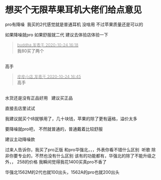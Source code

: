 # 想买个无限苹果耳机大佬们给点意见


pro有降噪&nbsp;&nbsp;我买的2代感觉就是普通耳机 没啥用 不过苹果质量还是可以的

如果降噪就pro 如果舒服就二代 建议去体验店体验一下

<div class="quote"><blockquote><font size="2"><a href="https://www.hostloc.com/forum.php?mod=redirect&amp;goto=findpost&amp;pid=9346347&amp;ptid=757991" target="_blank"><font color="#999999">buddha 发表于 2020-10-24 16:18</font></a></font><br />
我80买了两个</blockquote></div><br />
高手<img id="aimg_busi6" onclick="zoom(this, this.src, 0, 0, 0)" class="zoom" src="https://cdn.jsdelivr.net/gh/hishis/forum-master/public/images/patch.gif" onmouseover="img_onmouseoverfunc(this)" onload="thumbImg(this)" border="0" alt="" />

<div class="quote"><blockquote><font size="2"><a href="https://www.hostloc.com/forum.php?mod=redirect&amp;goto=findpost&amp;pid=9346497&amp;ptid=757991" target="_blank"><font color="#999999">皮皮小店 发表于 2020-10-24 16:45</font></a></font><br />
高手</blockquote></div><br />
水货还是没有正品好用&nbsp; &nbsp;建议买正品

直接去店里试试<img id="aimg_A1461" onclick="zoom(this, this.src, 0, 0, 0)" class="zoom" src="https://cdn.jsdelivr.net/gh/hishis/forum-master/public/images/patch.gif" onmouseover="img_onmouseoverfunc(this)" onload="thumbImg(this)" border="0" alt="" />

我建议就买个t8就够用了，几十块钱，苹果的除了更有逼格，溢价太多

要降噪就pro吧， 不然就普通的，普通戴着比较舒服

建议主动降噪款

过来人告诉你，我买了pro正版 和pro华强北，，，外表你看不错什么区别&nbsp;&nbsp;听歌 除非你要专业的，不然也没有什么区别 该有的功能都有，华强北的除了不能升级之外，， 258的价格 我瞬间觉得我花1400买真pro不香了<img id="aimg_OeN4q" onclick="zoom(this, this.src, 0, 0, 0)" class="zoom" src="https://cdn.jsdelivr.net/gh/hishis/forum-master/public/images/patch.gif" onmouseover="img_onmouseoverfunc(this)" onload="thumbImg(this)" border="0" alt="" />

华强北1562M的2代也就100出头，1562A的pro也就200出头
